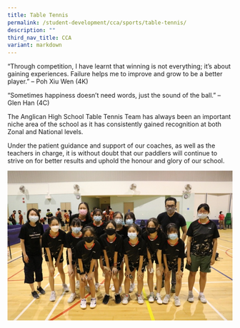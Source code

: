 ```yaml
---
title: Table Tennis
permalink: /student-development/cca/sports/table-tennis/
description: ""
third_nav_title: CCA
variant: markdown
---
```



“Through competition, I have learnt that winning is not everything; it’s about gaining experiences. Failure helps me to improve and grow to be a better player.” – Poh Xiu Wen (4K)

“Sometimes happiness doesn’t need words, just the sound of the ball.” – Glen Han (4C)

The Anglican High School Table Tennis Team has always been an important niche area of the school as it has consistently gained recognition at both Zonal and National levels.

Under the patient guidance and support of our coaches, as well as the teachers in charge, it is without doubt that our paddlers will continue to strive on for better results and uphold the honour and glory of our school.

![](/images/Student%20Development/CCA/Table%20Tennis/2022_Table_Tennis_01.jpg)